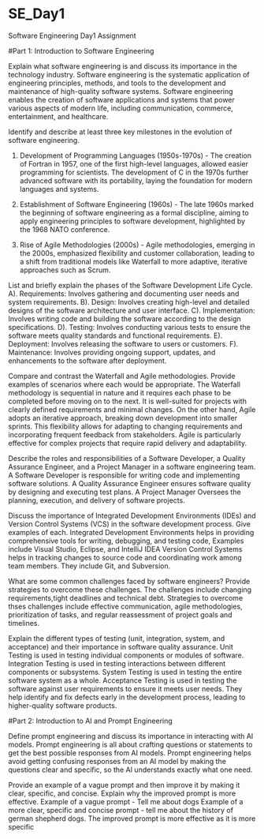 # SE_Day1
Software Engineering Day1 Assignment

#Part 1: Introduction to Software Engineering

Explain what software engineering is and discuss its importance in the technology industry.
Software engineering is the systematic application of engineering principles, methods, and tools to the development and maintenance of high-quality software systems.
Software engineering enables the creation of software applications and systems that power various aspects of modern life, including communication, commerce, entertainment, and healthcare.

Identify and describe at least three key milestones in the evolution of software engineering.

1. Development of Programming Languages (1950s-1970s) - The creation of Fortran in 1957, one of the first high-level languages, allowed easier programming for scientists. The development of C in the 1970s further advanced software with its portability, laying the foundation for modern languages and systems.

2. Establishment of Software Engineering (1960s) - The late 1960s marked the beginning of software engineering as a formal discipline, aiming to apply engineering principles to software development, highlighted by the 1968 NATO conference.

3. Rise of Agile Methodologies (2000s) - Agile methodologies, emerging in the 2000s, emphasized flexibility and customer collaboration, leading to a shift from traditional models like Waterfall to more adaptive, iterative approaches such as Scrum.

List and briefly explain the phases of the Software Development Life Cycle.
A). Requirements: Involves gathering and documenting user needs and system requirements.
B). Design: Involves creating high-level and detailed designs of the software architecture and user interface.
C). Implementation: Involves writing code and building the software according to the design 
specifications.
 D). Testing: Involves conducting various tests to ensure the software meets quality standards and functional requirements.
 E). Deployment: Involves releasing the software to users or customers.
 F). Maintenance: Involves providing ongoing support, updates, and enhancements to the software after deployment.

Compare and contrast the Waterfall and Agile methodologies. Provide examples of scenarios where each would be appropriate.
The Waterfall methodology is sequential in nature and it requires each phase to be completed before moving on to the next. It is well-suited for projects with clearly defined requirements and minimal changes. On the other hand, Agile adopts an iterative approach, breaking down development into smaller sprints. This flexibility allows for adapting to changing requirements and incorporating frequent feedback from stakeholders. Agile is particularly effective for complex projects that require rapid delivery and adaptability. 

Describe the roles and responsibilities of a Software Developer, a Quality Assurance Engineer, and a Project Manager in a software engineering team.
A Software Developer is responsible for writing code and implementing software solutions.
A Quality Assurance Engineer ensures software quality by designing and executing test plans.
A Project Manager Oversees the planning, execution, and delivery of software projects.

Discuss the importance of Integrated Development Environments (IDEs) and Version Control Systems (VCS) in the software development process. Give examples of each.
 Integrated Development Environments helps in providing comprehensive tools for writing, debugging, and testing code, Examples include Visual Studio, Eclipse, and
IntelliJ IDEA
Version Control Systems helps in tracking changes to source code and coordinating work among team members. They include Git, and Subversion.


What are some common challenges faced by software engineers? Provide strategies to overcome these challenges.
The challenges include changing requirements,tight deadlines and technical debt.
Strategies to overcome thses challenges include effective communication, agile methodologies, prioritization of tasks, and regular reassessment of project goals and timelines.

Explain the different types of testing (unit, integration, system, and acceptance) and their importance in software quality assurance.
Unit Testing is used in testing individual components or modules of software.
Integration Testing is used in testing interactions between different components or subsystems.
System Testing is used in testing the entire software system as a whole.
Acceptance Testing is used in testing the software against user requirements to ensure it meets user needs.
They help identify and fix defects early in the development process, leading to higher-quality software products.

#Part 2: Introduction to AI and Prompt Engineering


Define prompt engineering and discuss its importance in interacting with AI models.
Prompt engineering is all about crafting questions or statements to get the best possible responses from AI models. 
Prompt engineering helps avoid getting confusing responses from an AI model by making the questions clear and specific, so the AI understands exactly what one need.

Provide an example of a vague prompt and then improve it by making it clear, specific, and concise. Explain why the improved prompt is more effective.
Example of a vague prompt - Tell me about dogs
Example of a more clear, specific and concise prompt - tell me about the history of german shepherd dogs.
The improved prompt is more effective as it is more specific
